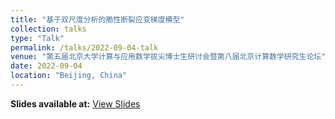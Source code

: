 ```yaml
---
title: "基于双尺度分析的脆性断裂应变梯度模型"
collection: talks
type: "Talk"
permalink: /talks/2022-09-04-talk
venue: "第五届北京大学计算与应用数学拔尖博士生研讨会暨第八届北京计算数学研究生论坛"
date: 2022-09-04
location: "Beijing, China"
---
```

**Slides available at:** [View Slides](https://sukaku-r.github.io/raoyipeng.github.io/files/slide_20220904.pdf)
